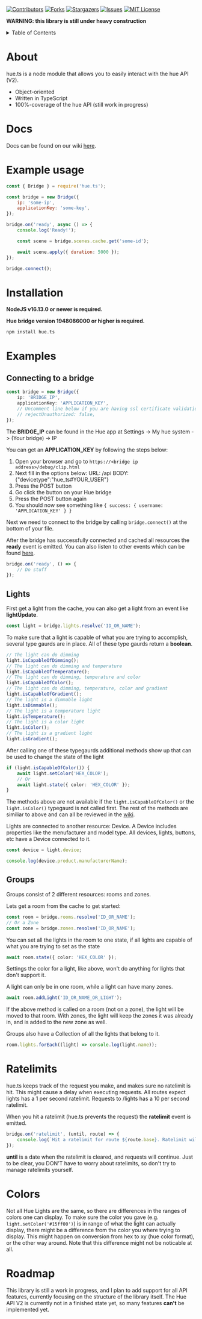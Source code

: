 [![Contributors][contributors-shield]][contributors-url]
[![Forks][forks-shield]][forks-url]
[![Stargazers][stars-shield]][stars-url]
[![Issues][issues-shield]][issues-url]
[![MIT License][license-shield]][license-url]

**WARNING: this library is still under heavy construction**

<details>
  <summary>Table of Contents</summary>
  <ol>
    <li>
      <a href="#About">About</a>
    </li>
    <li>
      <a href="#example-usage">Example usage</a>
    </li>
    <li>
      <a href="#installation">Installation</a>
    </li>
    <li>
      <a href="#docs">Docs</a>
    </li>
    <li>
      <a href="#examples">Examples</a>
    </li>
    <li>
      <a href="#ratelimits">Ratelimits</a>
    </li>
    <li>
      <a href="#roadmap">Roadmap</a>
    </li>
  </ol>
</details>

# About

hue.ts is a node module that allows you to easily interact with the hue API (V2).

- Object-oriented
- Written in TypeScript
- 100%-coverage of the hue API (still work in progress)

# Docs

Docs can be found on our wiki [here][wiki-url].

# Example usage

```js
const { Bridge } = require('hue.ts');

const bridge = new Bridge({
	ip: 'some-ip',
	applicationKey: 'some-key',
});

bridge.on('ready', async () => {
	console.log('Ready!');

	const scene = bridge.scenes.cache.get('some-id');

	await scene.apply({ duration: 5000 });
});

bridge.connect();
```

# Installation

**NodeJS v16.13.0 or newer is required.**

**Hue bridge version 1948086000 or higher is required.**

```shell
npm install hue.ts
```

# Examples

## Connecting to a bridge

```ts
const bridge = new Bridge({
	ip: 'BRIDGE_IP',
	applicationKey: 'APPLICATION_KEY',
	// Uncomment line below if you are having ssl certificate validation issues
	// rejectUnauthorized: false,
});
```

The **BRIDGE_IP** can be found in the Hue app at Settings -> My hue system -> (Your bridge) -> IP

You can get an **APPLICATION_KEY** by following the steps below:

1. Open your browser and go to `https://<bridge ip address>/debug/clip.html`
2. Next fill in the options below:
   URL: /api
   BODY: {"devicetype":"hue_ts#YOUR_USER"}
3. Press the POST button
4. Go click the button on your Hue bridge
5. Press the POST button again
6. You should now see something like `{ success: { username: 'APPLICATION_KEY' } }`

Next we need to connect to the bridge by calling `bridge.connect()` at the bottom of your file.

After the bridge has successfully connected and cached all resources the **ready** event is emitted. You can also listen to other events which can be found [here](https://github.com/S222em/hue.ts/wiki/BridgeEvents).

```ts
bridge.on('ready', () => {
	// Do stuff
});
```

## Lights

First get a light from the cache, you can also get a light from an event like **lightUpdate**.

```ts
const light = bridge.lights.resolve('ID_OR_NAME');
```

To make sure that a light is capable of what you are trying to accomplish, several type gaurds are in place. All of these type gaurds return a **boolean**.

```ts
// The light can do dimming
light.isCapableOfDimming();
// The light can do dimming and temperature
light.isCapableOfTemperature();
// The light can do dimming, temperature and color
light.isCapableOfColor();
// The light can do dimming, temperature, color and gradient
light.isCapableOfGradient();
// The light is a dimmable light
light.isDimmable();
// The light is a temperature light
light.isTemperature();
// The light is a color light
light.isColor();
// The light is a gradient light
light.isGradient();
```

After calling one of these typegaurds additional methods show up that can be used to change the state of the light

```ts
if (light.isCapableOfColor()) {
	await light.setColor('HEX_COLOR');
	// Or
	await light.state({ color: 'HEX_COLOR' });
}
```

The methods above are not available if the `light.isCapableOfColor()` or the `light.isColor()` typegaurd is not called first. The rest of the methods are similiar to above and can all be reviewed in the [wiki][wiki-url].

Lights are connected to another resource: Device. A Device includes properties like the menufacturer and model type. All devices, lights, buttons, etc have a Device connected to it.

```ts
const device = light.device;

console.log(device.product.manufacturerName);
```

## Groups

Groups consist of 2 different resources: rooms and zones.

Lets get a room from the cache to get started:

```ts
const room = bridge.rooms.resolve('ID_OR_NAME');
// Or a Zone
const zone = bridge.zones.resolve('ID_OR_NAME');
```

You can set all the lights in the room to one state, if all lights are capable of what you are trying to set as the state

```ts
await room.state({ color: 'HEX_COLOR' });
```

Settings the color for a light, like above, won't do anything for lights that don't support it.

A light can only be in one room, while a light can have many zones.

```ts
await room.addLight('ID_OR_NAME_OR_LIGHT');
```

If the above method is called on a room (not on a zone), the light will be moved to that room. With zones, the light will keep the zones it was already in, and is added to the new zone as well.

Groups also have a Collection of all the lights that belong to it.

```ts
room.lights.forEach((light) => console.log(light.name));
```

# Ratelimits

hue.ts keeps track of the request you make, and makes sure no ratelimit is hit. This might cause a delay when executing requests. All routes expect lights has a 1 per second ratelimit. Requests to /lights has a 10 per second ratelimit.

When you hit a ratelimit (hue.ts prevents the request) the **ratelimit** event is emitted.

```ts
bridge.on('ratelimit', (until, route) => {
	console.log(`Hit a ratelimit for route ${route.base}. Ratelimit will clear in ${until.getTime() - Date.now()}ms`);
});
```

**until** is a date when the ratelimit is cleared, and requests will continue. Just to be clear, you DON'T have to worry about ratelimits, so don't try to manage ratelimits yourself.

# Colors

Not all Hue Lights are the same, so there are differences in the ranges of colors one can display. To make sure the color you gave (e.g. `light.setColor('#15ff00')`) is in range of what the light can actually display, there might be a difference from the color you where trying to display. This might happen on conversion from hex to xy (hue color format), or the other way around. Note that this difference might not be noticable at all.

# Roadmap

This library is still a work in progress, and I plan to add support for all API features, currently focusing on the structure of the library itself. The Hue API V2 is currently
not in a finished state yet, so many features **can't** be implemented yet.

[contributors-shield]: https://img.shields.io/github/contributors/S222em/hue.js.svg?style=for-the-badge
[contributors-url]: https://github.com/S222em/hue.js/graphs/contributors
[forks-shield]: https://img.shields.io/github/forks/S222em/hue.js.svg?style=for-the-badge
[forks-url]: https://github.com/S222em/hue.js/network/members
[stars-shield]: https://img.shields.io/github/stars/S222em/hue.js.svg?style=for-the-badge
[stars-url]: https://github.com/S222em/hue.js/stargazers
[issues-shield]: https://img.shields.io/github/issues/S222em/hue.js.svg?style=for-the-badge
[issues-url]: https://github.com/S222em/hue.js/issues
[license-shield]: https://img.shields.io/github/license/S222em/hue.js.svg?style=for-the-badge
[license-url]: https://github.com/S222em/hue.js/blob/master/LICENSE.txt
[wiki-url]: https://github.com/S222em/hue.ts/wiki
